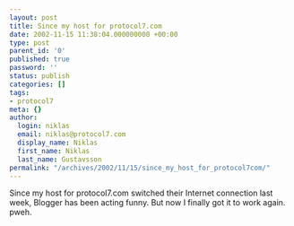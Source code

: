 ```yaml
---
layout: post
title: Since my host for protocol7.com
date: 2002-11-15 11:38:04.000000000 +00:00
type: post
parent_id: '0'
published: true
password: ''
status: publish
categories: []
tags:
- protocol7
meta: {}
author:
  login: niklas
  email: niklas@protocol7.com
  display_name: Niklas
  first_name: Niklas
  last_name: Gustavsson
permalink: "/archives/2002/11/15/since_my_host_for_protocol7com/"
---
```

Since my host for protocol7.com switched their Internet connection last week, Blogger has been acting funny. But now I finally got it to work again. pweh.

